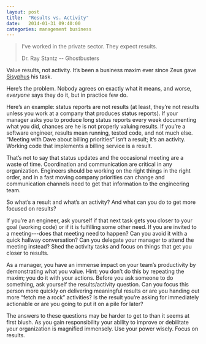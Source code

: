 ```yaml
---
layout: post
title:  "Results vs. Activity"
date:   2014-01-31 09:40:00
categories: management business
---
```


> I've worked in the private sector. They expect results.
>
> Dr. Ray Stantz -- Ghostbusters

Value results, not activity. It’s been a business maxim ever since Zeus gave [Sisyphus](http://en.wikipedia.org/wiki/Sisyphus) his task.

Here’s the problem. Nobody agrees on exactly what it means, and worse, *everyone* says they do it, but in practice few do.

Here’s an example: status reports are not results (at least, they’re not results unless you work at a company that produces status reports). If your manager asks you to produce long status reports every week documenting what you did, chances are he is not properly valuing results. If you’re a software engineer, results mean running, tested code, and not much else. “Meeting with Dave about billing priorities” isn’t a result; it’s an activity. Working code that implements a billing service is a result.

That’s not to say that status updates and the occasional meeting are a waste of time. Coordination and communication are critical in any organization. Engineers should be working on the right things in the right order, and in a fast moving company priorities can change and communication channels need to get that information to the engineering team.

So what’s a result and what’s an activity? And what can you do to get more focused on results?

If you’re an engineer, ask yourself if that next task gets you closer to your goal (working code) or if it is fulfilling some other need. If you are invited to a meeting---does that meeting need to happen? Can you avoid it with a quick hallway conversation? Can you delegate your manager to attend the meeting instead? Shed the activity tasks and focus on things that get you closer to results.

As a manager, you have an immense impact on your team’s productivity by demonstrating what you value. Hint: you don’t do this by repeating the maxim; you do it with your actions. Before you ask someone to do something, ask yourself the results/activity question. Can you focus this person more quickly on delivering meaningful results or are you handing out more “fetch me a rock” activities? Is the result you’re asking for immediately actionable or are you going to put it on a pile for later?

The answers to these questions may be harder to get to than it seems at first blush. 
As you gain responsibility your ability to improve or debilitate your organization is magnified immensely. Use your power wisely. Focus on results.
